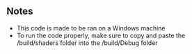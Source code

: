 ## Notes

- This code is made to be ran on a Windows machine
- To run the code properly, make sure to copy and paste the /build/shaders folder into the /build/Debug folder